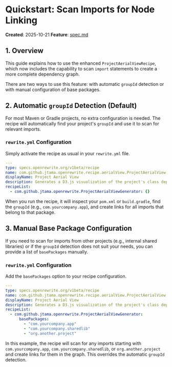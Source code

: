 # Quickstart: Scan Imports for Node Linking

**Created**: 2025-10-21
**Feature**: [spec.md](./spec.md)

## 1. Overview

This guide explains how to use the enhanced `ProjectAerialViewRecipe`, which now includes the capability to scan `import` statements to create a more complete dependency graph.

There are two ways to use this feature: with automatic `groupId` detection or with manual configuration of base packages.

## 2. Automatic `groupId` Detection (Default)

For most Maven or Gradle projects, no extra configuration is needed. The recipe will automatically find your project's `groupId` and use it to scan for relevant imports.

### `rewrite.yml` Configuration

Simply activate the recipe as usual in your `rewrite.yml` file.

```yaml
---
type: specs.openrewrite.org/v1beta/recipe
name: com.github.jtama.openrewrite.recipe.aerialView.ProjectAerialView
displayName: Project Aerial View
description: Generates a D3.js visualization of the project's class dependencies.
recipeList:
  - com.github.jtama.openrewrite.ProjectAerialViewGenerator: {}
```

When you run the recipe, it will inspect your `pom.xml` or `build.gradle`, find the `groupId` (e.g., `com.yourcompany.app`), and create links for all imports that belong to that package.

## 3. Manual Base Package Configuration

If you need to scan for imports from other projects (e.g., internal shared libraries) or if the `groupId` detection does not suit your needs, you can provide a list of `basePackages` manually.

### `rewrite.yml` Configuration

Add the `basePackages` option to your recipe configuration.

```yaml
---
type: specs.openrewrite.org/v1beta/recipe
name: com.github.jtama.openrewrite.recipe.aerialView.ProjectAerialView
displayName: Project Aerial View
description: Generates a D3.js visualization of the project's class dependencies.
recipeList:
  - com.github.jtama.openrewrite.ProjectAerialViewGenerator:
      basePackages:
        - "com.yourcompany.app"
        - "com.yourcompany.sharedlib"
        - "org.another.project"
```

In this example, the recipe will scan for any imports starting with `com.yourcompany.app`, `com.yourcompany.sharedlib`, or `org.another.project` and create links for them in the graph. This overrides the automatic `groupId` detection.
